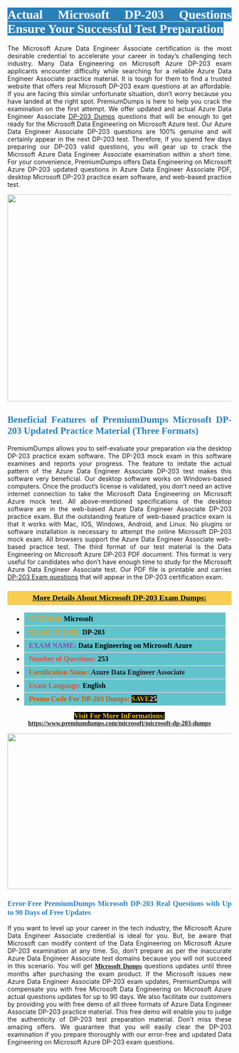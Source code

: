 <h1 style="text-align: justify;"><span style="color:#ffffff;"><span style="font-family:Georgia,serif;"><strong><span style="background-color:#2980b9;">Actual Microsoft DP-203 Questions Ensure Your Successful Test Preparation</span></strong></span></span></h1>

<p style="text-align: justify;">The Microsoft Azure Data Engineer Associate certification is the most desirable credential to accelerate your career in today’s challenging tech industry. Many Data Engineering on Microsoft Azure DP-203 exam applicants encounter difficulty while searching for a reliable Azure Data Engineer Associate practice material. It is tough for them to find a trusted website that offers real Microsoft DP-203 exam questions at an affordable. If you are facing this similar unfortunate situation, don’t worry because you have landed at the right spot. PremiumDumps is here to help you crack the examination on the first attempt. We offer updated and actual Azure Data Engineer Associate <a href="https://www.premiumdumps.com/microsoft/microsoft-dp-203-dumps">DP-203 Dumps</a> questions that will be enough to get ready for the Microsoft Data Engineering on Microsoft Azure test. Our Azure Data Engineer Associate DP-203 questions are 100% genuine and will certainly appear in the next DP-203 test. Therefore, if you spend few days preparing our DP-203 valid questions, you will gear up to crack the Microsoft Azure Data Engineer Associate examination within a short time. For your convenience, PremiumDumps offers Data Engineering on Microsoft Azure DP-203 updated questions in Azure Data Engineer Associate PDF, desktop Microsoft DP-203 practice exam software, and web-based practice test.</p>

<p style="text-align: center;"><a href="https://www.premiumdumps.com/microsoft/microsoft-dp-203-dumps"><img alt="" src="https://i.imgur.com/KJGzbJ2.jpeg" style="width: 700px; height: 465px;" /></a></p>

<h2 style="text-align: justify;"><span style="color:#2980b9;"><span style="font-family:Georgia,serif;"><strong>Beneficial Features of PremiumDumps Microsoft DP-203 Updated Practice Material (Three Formats)</strong></span></span></h2>

<p style="text-align: justify;">PremiumDumps allows you to self-evaluate your preparation via the desktop DP-203 practice exam software. The DP-203 mock exam in this software examines and reports your progress. The feature to imitate the actual pattern of the Azure Data Engineer Associate DP-203 test makes this software very beneficial. Our desktop software works on Windows-based computers. Once the product’s license is validated, you don’t need an active internet connection to take the Microsoft Data Engineering on Microsoft Azure mock test. All above-mentioned specifications of the desktop software are in the web-based Azure Data Engineer Associate DP-203 practice exam. But the outstanding feature of web-based practice exam is that it works with Mac, IOS, Windows, Android, and Linux. No plugins or software installation is necessary to attempt the online Microsoft DP-203 mock exam. All browsers support the Azure Data Engineer Associate web-based practice test. The third format of our test material is the Data Engineering on Microsoft Azure DP-203 PDF document. This format is very useful for candidates who don’t have enough time to study for the Microsoft Azure Data Engineer Associate test. Our PDF file is printable and carries <a href="https://www.premiumdumps.com/microsoft/microsoft-dp-203-dumps">DP-203 Exam questions</a> that will appear in the DP-203 certification exam.</p>

<h3 style="background: #f7ce50; border: 1px solid rgb(204, 204, 204); padding: 5px 10px; text-align: center;"><span style="font-family:Georgia,serif;"><u><u><span style="color:#000000;"><span style="font-size:11pt"><span style="line-height:normal"><b><span style="font-size:13.0pt"><span cambria="">More Details About Microsoft DP-203 Exam Dumps:</span></span></b></span></span></span></u></u></span></h3>

<ul>
	<li style="margin:0cm 10pt">
	<div style="background:#61c4cd; border: 1px solid rgb(204, 204, 204); padding: 5px 10px; text-align: justify;"><span style="font-family:Georgia,serif;"><span style="font-size:11pt"><span style="line-height:normal"><b><span style="font-size:12.0pt"><span new="" roman="" times=""><span style="color:#f39c12;">VENDOR:</span> <span style="color:#000000;">Microsoft</span></span></span></b></span></span></span></div>
	</li>
	<li style="margin:0cm 10pt">
	<div style="background: #61c4cd; border: 1px solid rgb(204, 204, 204); padding: 5px 10px; text-align: justify;"><span style="font-family:Georgia,serif;"><span style="font-size:11pt"><span style="line-height:normal"><b><span style="font-size:12.0pt"><span new="" roman="" times=""><span style="color:#f39c12;">EXAM CCODE:</span> <span style="color:#000000;">DP-203</span></span></span></b></span></span></span></div>
	</li>
	<li style="margin:0cm 10pt">
	<div style="background: #61c4cd; border: 1px solid rgb(204, 204, 204); padding: 5px 10px; text-align: justify;"><span style="font-family:Georgia,serif;"><span style="font-size:11pt"><span style="line-height:normal"><b><span style="font-size:12.0pt"><span new="" roman="" times=""><span style="color:#8e44ad;">EXAM NAME:</span> <span style="color:#000000;">Data Engineering on Microsoft Azure</span></span></span></b></span></span></span></div>
	</li>
	<li style="margin:0cm 10pt">
	<div style="background: #61c4cd; border: 1px solid rgb(204, 204, 204); padding: 5px 10px;"><span style="font-family:Georgia,serif;"><span style="font-size:11pt"><span style="line-height:normal"><b><span style="font-size:12.0pt"><span new="" roman="" times=""><span style="color:#e74c3c;">Number of Questions:</span><span style="color:#000000;"><span style="color:#f1c40f;"> </span>253</span></span></span></b></span></span></span></div>
	</li>
	<li style="margin:0cm 10pt">
	<div style="background: #61c4cd; border: 1px solid rgb(204, 204, 204); padding: 5px 10px; text-align: justify;"><span style="font-family:Georgia,serif;"><span style="font-size:11pt"><span style="line-height:normal"><b><span style="font-size:12.0pt"><span new="" roman="" times=""><span style="color:#d35400;">Certification Name:</span> Azure Data Engineer Associate</span></span></b></span></span></span></div>
	</li>
	<li style="margin:0cm 10pt">
	<div style="background: #61c4cd; border: 1px solid rgb(204, 204, 204); padding: 5px 10px; text-align: justify;"><span style="font-family:Georgia,serif;"><span style="font-size:11pt"><span style="line-height:normal"><b><span style="font-size:12.0pt"><span new="" roman="" times=""><span style="color:#e74c3c;">Exam Language:</span> <span style="color:#000000;">English</span></span></span></b></span></span></span></div>
	</li>
	<li style="margin:0cm 10pt">
	<div style="background: #61c4cd; border: 1px solid rgb(204, 204, 204); padding: 5px 10px;"><span style="font-family:Georgia,serif;"><span style="font-size:11pt"><span style="line-height:normal"><b><span style="font-size:12.0pt"><span new="" roman="" times=""><span style="color:#d35400;">Promo Code For DP-203 Dumps:</span><span style="color:#f1c40f;"> <span style="background-color:#000000;">SAVE</span></span><span style="color:#ffffff;"><span style="background-color:#000000;">25</span></span></span></span></b></span></span></span></div>
	</li>
</ul>

<p style="text-align: center;"><span style="font-family:Georgia,serif;"><strong><span style="font-size:16px;"><span style="color:#f1c40f;"><span style="background-color:#000000;">Visit For More InFormations:</span></span></span> <a href="https://www.premiumdumps.com/microsoft/microsoft-dp-203-dumps">https://www.premiumdumps.com/microsoft/microsoft-dp-203-dumps</a></strong></span></p>

<p style="text-align: center;"><strong><strong><a href="https://www.premiumdumps.com/microsoft/microsoft-dp-203-dumps"><img alt="" src="https://i.imgur.com/F18GQwv.jpeg" style="width: 700px; height: 350px;" /></a></strong></strong></p>

<h3 style="text-align: justify;"><span style="color:#2980b9;"><span style="font-family:Georgia,serif;"><strong><strong><strong>Error-Free PremiumDumps Microsoft DP-203 Real Questions with Up to 90 Days of Free Updates</strong></strong></strong></span></span></h3>

<p style="text-align: justify;">If you want to level up your career in the tech industry, the Microsoft Azure Data Engineer Associate credential is ideal for you. But, be aware that Microsoft can modify content of the Data Engineering on Microsoft Azure DP-203 examination at any time. So, don’t prepare as per the inaccurate Azure Data Engineer Associate test domains because you will not succeed in this scenario. You will get <span style="font-family:Georgia,serif;"><strong><a href="https://www.premiumdumps.com/microsoft-exam-dumps">Microsoft Dumps</a></strong></span> questions updates until three months after purchasing the exam product. If the Microsoft issues new Azure Data Engineer Associate DP-203 exam updates, PremiumDumps will compensate you with free Microsoft Data Engineering on Microsoft Azure actual questions updates for up to 90 days. We also facilitate our customers by providing you with free demo of all three formats of Azure Data Engineer Associate DP-203 practice material. This free demo will enable you to judge the authenticity of DP-203 test preparation material. Don’t miss these amazing offers. We guarantee that you will easily clear the DP-203 examination if you prepare thoroughly with our error-free and updated Data Engineering on Microsoft Azure DP-203 exam questions.</p>
